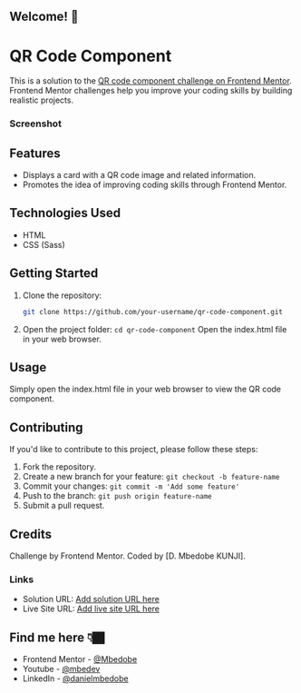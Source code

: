 ## Welcome! 👋
# QR Code Component 
This is a solution to the [QR code component challenge on Frontend Mentor](https://www.frontendmentor.io/challenges/qr-code-component-iux_sIO_H). Frontend Mentor challenges help you improve your coding skills by building realistic projects. 

### Screenshot

## Features

- Displays a card with a QR code image and related information.
- Promotes the idea of improving coding skills through Frontend Mentor.

## Technologies Used
- HTML
- CSS (Sass)

## Getting Started
1. Clone the repository:

   ```bash
   git clone https://github.com/your-username/qr-code-component.git

2. Open the project folder: `cd qr-code-component`
Open the index.html file in your web browser.

## Usage

Simply open the index.html file in your web browser to view the QR code component.

## Contributing

If you'd like to contribute to this project, please follow these steps:

1. Fork the repository.
2. Create a new branch for your feature: `git checkout -b feature-name`
3. Commit your changes: `git commit -m 'Add some feature'`
4. Push to the branch: `git push origin feature-name`
5. Submit a pull request.

## Credits
Challenge by Frontend Mentor.
Coded by [D. Mbedobe KUNJI].

### Links

- Solution URL: [Add solution URL here](https://your-solution-url.com)
- Live Site URL: [Add live site URL here](https://your-live-site-url.com)


## Find me here 👇🏿
- Frontend Mentor - [@Mbedobe](https://www.frontendmentor.io/profile/Mbedobe)
- Youtube - [@mbedev](https://www.youtube.com/@mbedev)
- LinkedIn - [@danielmbedobe](https://www.linkedin.com/in/danielmbedobe)




